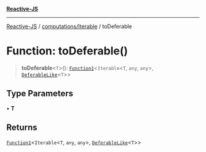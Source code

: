 [**Reactive-JS**](../../../README.md)

***

[Reactive-JS](../../../README.md) / [computations/Iterable](../README.md) / toDeferable

# Function: toDeferable()

> **toDeferable**\<`T`\>(): [`Function1`](../../../functions/type-aliases/Function1.md)\<`Iterable`\<`T`, `any`, `any`\>, [`DeferableLike`](../../interfaces/DeferableLike.md)\<`T`\>\>

## Type Parameters

• **T**

## Returns

[`Function1`](../../../functions/type-aliases/Function1.md)\<`Iterable`\<`T`, `any`, `any`\>, [`DeferableLike`](../../interfaces/DeferableLike.md)\<`T`\>\>
